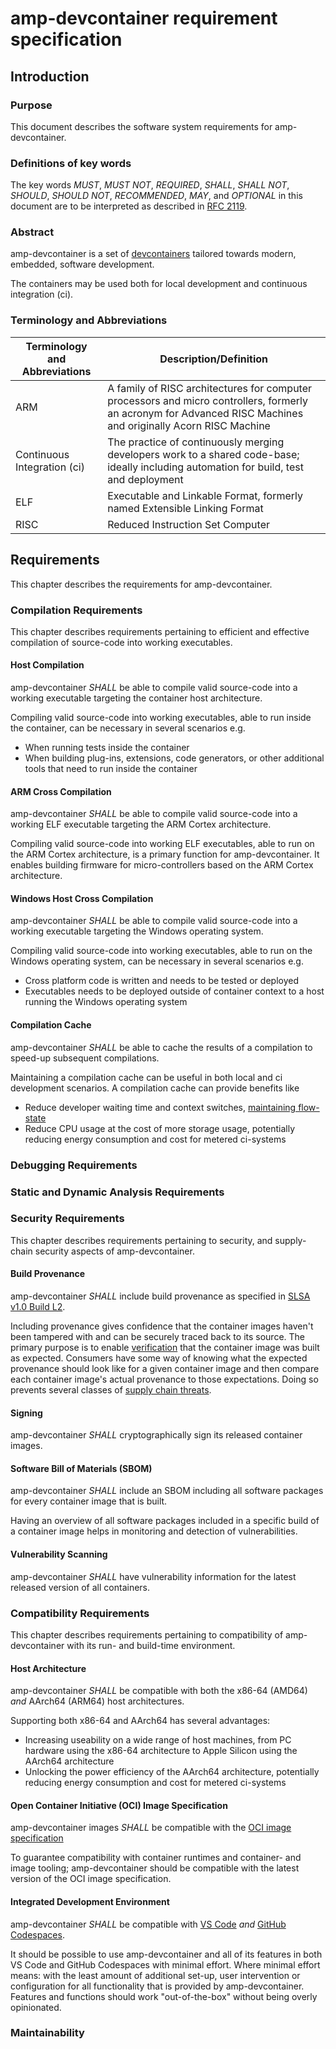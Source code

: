 # amp-devcontainer requirement specification

## Introduction

### Purpose

This document describes the software system requirements for amp-devcontainer.
<!--- @sbdl requirement_specification is definition { [@DFP] }
     @sbdl using { definition is requirement_specification }
-->

### Definitions of key words

The key words *MUST*, *MUST NOT*, *REQUIRED*, *SHALL*, *SHALL NOT*, *SHOULD*, *SHOULD NOT*, *RECOMMENDED*, *MAY*, and *OPTIONAL* in this document are to be interpreted as described in [RFC 2119](https://www.rfc-editor.org/rfc/rfc2119).

### Abstract

amp-devcontainer is a set of [devcontainers](https://containers.dev/) tailored towards modern, embedded, software development.
<!--- @sbdl amp_devcontainer is aspect { [@DFP] }
      @sbdl using { aspect is amp_devcontainer }
-->

The containers may be used both for local development and continuous integration (ci).
<!--- @sbdl local_development is usecase { description is "amp-devcontainer may be used for local development"; actor is "developer" }
      @sbdl continuous_integration is usecase { description is "amp-devcontainer may be used for continuous integration"; actor is "continuous integration system" }
-->

### Terminology and Abbreviations

| Terminology and Abbreviations | Description/Definition                                                                                                                 |
|-------------------------------|----------------------------------------------------------------------------------------------------------------------------------------|
| ARM                           | A family of RISC architectures for computer processors and micro controllers, formerly an acronym for Advanced RISC Machines and originally Acorn RISC Machine |
| Continuous Integration (ci)   | The practice of continuously merging developers work to a shared code-base; ideally including automation for build, test and deployment |
| ELF                           | Executable and Linkable Format, formerly named Extensible Linking Format |
| RISC                          | Reduced Instruction Set Computer |

## Requirements

This chapter describes the requirements for amp-devcontainer.

### Compilation Requirements

This chapter describes requirements pertaining to efficient and effective compilation of source-code into working executables.

#### Host Compilation

amp-devcontainer *SHALL* be able to compile valid source-code into a working executable targeting the container host architecture.
<!-- @sbdl host_compilation is requirement { [@DFP] }
-->
Compiling valid source-code into working executables, able to run inside the container, can be necessary in several scenarios e.g.
  - When running tests inside the container
  - When building plug-ins, extensions, code generators, or other additional tools that need to run inside the container

#### ARM Cross Compilation

amp-devcontainer *SHALL* be able to compile valid source-code into a working ELF executable targeting the ARM Cortex architecture.
<!-- @sbdl arm_cross_compilation is requirement { [@DFP] }
-->
Compiling valid source-code into working ELF executables, able to run on the ARM Cortex architecture, is a primary function for amp-devcontainer. It enables building firmware for micro-controllers based on the ARM Cortex architecture.

#### Windows Host Cross Compilation

amp-devcontainer *SHALL* be able to compile valid source-code into a working executable targeting the Windows operating system.
<!-- @sbdl windows_host_cross_compilation is requirement { [@DFP] }
-->
Compiling valid source-code into working executables, able to run on the Windows operating system, can be necessary in several scenarios e.g.
  - Cross platform code is written and needs to be tested or deployed
  - Executables needs to be deployed outside of container context to a host running the Windows operating system

#### Compilation Cache

amp-devcontainer *SHALL* be able to cache the results of a compilation to speed-up subsequent compilations.
<!-- @sbdl compilation_cache is requirement { [@DFP] }
-->
Maintaining a compilation cache can be useful in both local and ci development scenarios. A compilation cache can provide benefits like
  - Reduce developer waiting time and context switches, [maintaining flow-state](https://azure.microsoft.com/en-us/blog/quantifying-the-impact-of-developer-experience/)
  - Reduce CPU usage at the cost of more storage usage, potentially reducing energy consumption and cost for metered ci-systems

### Debugging Requirements

### Static and Dynamic Analysis Requirements

### Security Requirements

This chapter describes requirements pertaining to security, and supply-chain security aspects of amp-devcontainer.

#### Build Provenance

amp-devcontainer *SHALL* include build provenance as specified in [SLSA v1.0 Build L2](https://slsa.dev/spec/v1.0/levels).
<!-- @sbdl build_provenance is requirement { [@DFP] }
-->
Including provenance gives confidence that the container images haven't been tampered with and can be securely traced back to its source.
The primary purpose is to enable [verification](https://slsa.dev/spec/v1.0/verifying-artifacts) that the container image was built as expected. Consumers have some way of knowing what the expected provenance should look like for a given container image and then compare each container image's actual provenance to those expectations. Doing so prevents several classes of [supply chain threats](https://slsa.dev/spec/v1.0/threats).

#### Signing

amp-devcontainer *SHALL* cryptographically sign its released container images.
<!-- @sbdl crytographically_sign is requirement { [@DFP] }
-->

#### Software Bill of Materials (SBOM)

amp-devcontainer *SHALL* include an SBOM including all software packages for every container image that is built.

Having an overview of all software packages included in a specific build of a container image helps in monitoring and detection of vulnerabilities.

#### Vulnerability Scanning

amp-devcontainer *SHALL* have vulnerability information for the latest released version of all containers.

### Compatibility Requirements

This chapter describes requirements pertaining to compatibility of amp-devcontainer with its run- and build-time environment.

#### Host Architecture

amp-devcontainer *SHALL* be compatible with both the x86-64 (AMD64) *and* AArch64 (ARM64) host architectures.

Supporting both x86-64 and AArch64 has several advantages:
  - Increasing useability on a wide range of host machines, from PC hardware using the x86-64 architecture to Apple Silicon using the AArch64 architecture
  - Unlocking the power efficiency of the AArch64 architecture, potentially reducing energy consumption and cost for metered ci-systems

#### Open Container Initiative (OCI) Image Specification

amp-devcontainer images *SHALL* be compatible with the [OCI image specification](https://github.com/opencontainers/image-spec/blob/main/spec.md)

To guarantee compatibility with container runtimes and container- and image tooling; amp-devcontainer should be compatible with the latest version
of the OCI image specification.

#### Integrated Development Environment

amp-devcontainer *SHALL* be compatible with [VS Code](https://code.visualstudio.com/) *and* [GitHub Codespaces](https://github.com/features/codespaces).

It should be possible to use amp-devcontainer and all of its features in both VS Code and GitHub Codespaces with minimal effort.
Where minimal effort means: with the least amount of additional set-up, user intervention or configuration for all functionality that is provided by amp-devcontainer. Features and functions should work "out-of-the-box" without being overly opinionated.

### Maintainability

